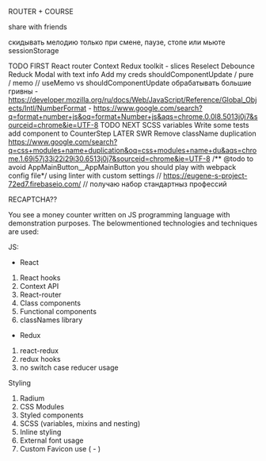 ROUTER + COURSE 

share with friends

скидывать мелодию только при смене, паузе, стопе или мьюте
sessionStorage

TODO FIRST
  React router
  Context
  Redux toolkit - slices
  Reselect
  Debounce
  Reduck
  Modal with text info
  Add my creds
  shouldComponentUpdate / pure / memo // useMemo vs shouldComponentUpdate
  обрабатывать большие гривны
    - https://developer.mozilla.org/ru/docs/Web/JavaScript/Reference/Global_Objects/Intl/NumberFormat
    - https://www.google.com/search?q=format+number+js&oq=format+Number+js&aqs=chrome.0.0l8.5013j0j7&sourceid=chrome&ie=UTF-8
TODO NEXT
  SCSS variables
  Write some tests
  add component to CounterStep
LATER
  SWR
  Remove className duplication
    https://www.google.com/search?q=css+modules+name+duplication&oq=css+modules+name+du&aqs=chrome.1.69i57j33i22i29i30.6513j0j7&sourceid=chrome&ie=UTF-8
    /** @todo to avoid AppMainButton__AppMainButton you should play with webpack config file*/
    using linter with custom settings
  // https://eugene-s-project-72ed7.firebaseio.com/ // получаю набор стандартныз профессий

RECAPTCHA??


You see a money counter written on JS programming
language with demonstration purposes.
The belowmentioned technologies and techniques are used:

JS:
- React
1. React hooks
2. Context API
3. React-router
4. Class components
5. Functional components
6. classNames library
- Redux
1. react-redux
2. redux hooks
3. no switch case reducer usage

Styling
1. Radium
2. CSS Modules
3. Styled components
4. SCSS (variables, mixins and nesting)
5. Inline styling
6. External font usage
7. Custom Favicon use ( - )